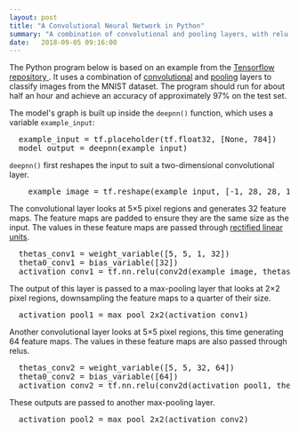 ```yaml
---
layout: post
title: "A Convolutional Neural Network in Python"
summary: "A combination of convolutional and pooling layers, with relu activation, gives us improved accuracy on the MNIST digit classification task."
date:   2018-09-05 09:16:00
---
```


The Python program below is based on an example from the [Tensorflow repository <i class="fa
fa-external-link-alt" title="(External link)"></i>](https://github.com/tensorflow/tensorflow). It uses a combination of
[convolutional](/2018/07/21/convolutional-layers) and
[pooling](/2018/09/04/pooling-layers) layers to classify images from the MNIST
dataset. The program should run for about half an hour and achieve an accuracy
of approximately 97% on the test set.

The model's graph is built up inside the `deepnn()` function, which uses a
variable `example_input`:

<pre data-enlighter-language="python" data-enlighter-linenumbers="false">
  example_input = tf.placeholder(tf.float32, [None, 784])
  model_output = deepnn(example_input)
</pre>

`deepnn()` first reshapes the input to suit a two-dimensional convolutional
layer. 

<pre data-enlighter-language="python" data-enlighter-linenumbers="false">
    example_image = tf.reshape(example_input, [-1, 28, 28, 1])
</pre>

The convolutional layer looks at 5&times;5 pixel regions and generates 32
feature maps. The feature maps are padded to ensure they are the same size as
the input. The values in these feature maps are passed through [rectified
linear units](/2018/09/04/another-activation-function).

<pre data-enlighter-language="python" data-enlighter-linenumbers="false">
  thetas_conv1 = weight_variable([5, 5, 1, 32])
  theta0_conv1 = bias_variable([32])
  activation_conv1 = tf.nn.relu(conv2d(example_image, thetas_conv1) + theta0_conv1)
</pre>

The output of this layer is passed to a max-pooling layer that looks at
2&times;2 pixel regions, downsampling the feature maps to a quarter of their size.

<pre data-enlighter-language="python" data-enlighter-linenumbers="false">
  activation_pool1 = max_pool_2x2(activation_conv1)
</pre>

Another convolutional layer looks at 5&times;5 pixel regions, this time generating 64 feature maps. The values in these feature maps are also passed
through relus.

<pre data-enlighter-language="python" data-enlighter-linenumbers="false">
  thetas_conv2 = weight_variable([5, 5, 32, 64])
  theta0_conv2 = bias_variable([64])
  activation_conv2 = tf.nn.relu(conv2d(activation_pool1, thetas_conv2) + theta0_conv2)
</pre>

These outputs are passed to another max-pooling layer.

<pre data-enlighter-language="python" data-enlighter-linenumbers="false">
  activation_pool2 = max_pool_2x2(activation_conv2)
</pre>

